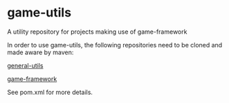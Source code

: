 # game-utils
A utility repository for projects making use of game-framework

In order to use game-utils, the following repositories need to be cloned and made aware by maven:

[general-utils](https://github.com/Wesss/general-utils)

[game-framework](https://github.com/Wesss/game-framework)

See pom.xml for more details.
